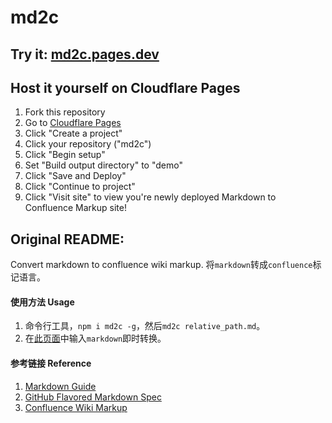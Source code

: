 # md2c

## Try it: [md2c.pages.dev](https://md2c.pages.dev/)

## Host it yourself on Cloudflare Pages
1. Fork this repository
2. Go to [Cloudflare Pages](https://pages.cloudflare.com/)
3. Click "Create a project"
4. Click your repository ("md2c")
5. Click "Begin setup"
6. Set "Build output directory" to "demo"
7. Click "Save and Deploy"
8. Click "Continue to project"
9. Click "Visit site" to view you're newly deployed Markdown to Confluence Markup site!

## Original README:

Convert markdown to confluence wiki markup.
将`markdown`转成`confluence`标记语言。

#### 使用方法 Usage
1. 命令行工具，`npm i md2c -g`，然后`md2c relative_path.md`。
2. 在[此页面](https://lichangwei.github.io/md2c/index.html)中输入`markdown`即时转换。

#### 参考链接 Reference
1. [Markdown Guide](https://www.markdownguide.org/)
2. [GitHub Flavored Markdown Spec](https://github.github.com/gfm/#html-blocks)
3. [Confluence Wiki Markup](https://confluence.atlassian.com/display/CONF42/Confluence+Wiki+Markup)
